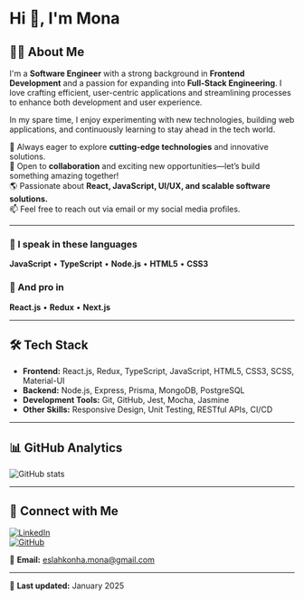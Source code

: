 # Hi 👋, I'm Mona

## 👩‍💻 About Me

I'm a **Software Engineer** with a strong background in **Frontend Development** and a passion for expanding into **Full-Stack Engineering**. I love crafting efficient, user-centric applications and streamlining processes to enhance both development and user experience.

In my spare time, I enjoy experimenting with new technologies, building web applications, and continuously learning to stay ahead in the tech world.

🚀 Always eager to explore **cutting-edge technologies** and innovative solutions.  
🤝 Open to **collaboration** and exciting new opportunities—let’s build something amazing together!  
🌎 Passionate about **React, JavaScript, UI/UX, and scalable software solutions.**  
📫 Feel free to reach out via email or my social media profiles.

---

### 💬 I speak in these languages

**JavaScript** • **TypeScript** • **Node.js** • **HTML5** • **CSS3**

### 🎯 And pro in

**React.js** • **Redux** • **Next.js**

---

## 🛠 Tech Stack

- **Frontend:** React.js, Redux, TypeScript, JavaScript, HTML5, CSS3, SCSS, Material-UI
- **Backend:** Node.js, Express, Prisma, MongoDB, PostgreSQL
- **Development Tools:** Git, GitHub, Jest, Mocha, Jasmine
- **Other Skills:** Responsive Design, Unit Testing, RESTful APIs, CI/CD

---

## 📊 GitHub Analytics

![GitHub stats](https://github-readme-stats.vercel.app/api?username=monaeslah&show_icons=true&theme=radical)

---

## 🔗 Connect with Me

[![LinkedIn](https://img.shields.io/badge/LinkedIn-blue?style=for-the-badge&logo=linkedin)](https://www.linkedin.com/in/monaeslah)  
[![GitHub](https://img.shields.io/badge/GitHub-black?style=for-the-badge&logo=github)](https://github.com/monaeslah)

💌 **Email:** [eslahkonha.mona@gmail.com](mailto:eslahkonha.mona@gmail.com)

---

📝 **Last updated:** January 2025
